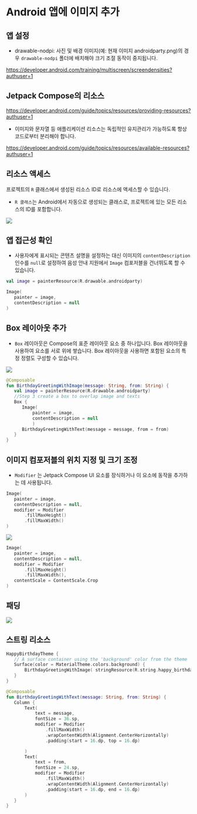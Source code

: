 # Android 앱에 이미지 추가

## 앱 설정 


- drawable-nodpi: 사진 및 배경 이미지(예: 현재 이미지 androidparty.png)의 경우 `drawable-nodpi` 폴더에 배치해야 크기 조절 동작이 중지됩니다.

https://developer.android.com/training/multiscreen/screendensities?authuser=1

## Jetpack Compose의 리소스

https://developer.android.com/guide/topics/resources/providing-resources?authuser=1

- 이미지와 문자열 등 애플리케이션 리소스는 독립적인 유지관리가 가능하도록 항상 코드로부터 분리해야 합니다.

https://developer.android.com/guide/topics/resources/available-resources?authuser=1

## 리소스 액세스

프로젝트의 `R` 클래스에서 생성된 리소스 ID로 리소스에 액세스할 수 있습니다.

- `R 클래스`는 Android에서 자동으로 생성되는 클래스로, 프로젝트에 있는 모든 리소스의 ID를 포함합니다.

![](https://developer.android.com/codelabs/basic-android-kotlin-compose-add-images/img/7f95dd836a249cdc.png?authuser=1)

## 앱 접근성 확인

- 사용자에게 표시되는 콘텐츠 설명을 설정하는 대신 이미지의 `contentDescription` 인수를 `null`로 설정하여 음성 안내 지원에서 `Image` 컴포저블을 건너뛰도록 할 수 있습니다.

```kotlin
val image = painterResource(R.drawable.androidparty)

Image(
   painter = image,
   contentDescription = null
)
```

## Box 레이아웃 추가

- `Box` 레이아웃은 Compose의 표준 레이아웃 요소 중 하나입니다. Box 레이아웃을 사용하여 요소를 서로 위에 쌓습니다. Box 레이아웃을 사용하면 포함된 요소의 특정 정렬도 구성할 수 있습니다.

![](https://developer.android.com/codelabs/basic-android-kotlin-compose-add-images/img/4d191637aaecf374.png?authuser=1)

```kotlin
@Composable
fun BirthdayGreetingWithImage(message: String, from: String) {
   val image = painterResource(R.drawable.androidparty)
   //Step 3 create a box to overlap image and texts
   Box {
      Image(
          painter = image,
          contentDescription = null
          )
      BirthdayGreetingWithText(message = message, from = from)
   }
}
```

## 이미지 컴포저블의 위치 지정 및 크기 조정

- `Modifier` 는 Jetpack Compose UI 요소를 장식하거나 이 요소에 동작을 추가하는 데 사용됩니다. 

```kotlin
Image(
   painter = image,
   contentDescription = null,
   modifier = Modifier
       .fillMaxHeight()
       .fillMaxWidth()
)
```

![](https://developer.android.com/codelabs/basic-android-kotlin-compose-add-images/img/9d99146daeb20ff2.png?authuser=1)

```kotlin
Image(
   painter = image,
   contentDescription = null,
   modifier = Modifier
       .fillMaxHeight()
       .fillMaxWidth(),
   contentScale = ContentScale.Crop
)
```

## 패딩

![](https://developer.android.com/codelabs/basic-android-kotlin-compose-add-images/img/2e96e127f9f8c7.png?authuser=1)

## 스트링 리소스

```kotlin
HappyBirthdayTheme {
   // A surface container using the 'background' color from the theme
   Surface(color = MaterialTheme.colors.background) {
       BirthdayGreetingWithImage( stringResource(R.string.happy_birthday_text), "- from Emma")
   }
}
```

```kotlin
@Composable
fun BirthdayGreetingWithText(message: String, from: String) {
   Column {
       Text(
           text = message,
           fontSize = 36.sp,
           modifier = Modifier
               .fillMaxWidth()
               .wrapContentWidth(Alignment.CenterHorizontally)
               .padding(start = 16.dp, top = 16.dp)

       )
       Text(
           text = from,
           fontSize = 24.sp,
           modifier = Modifier
               .fillMaxWidth()
               .wrapContentWidth(Alignment.CenterHorizontally)
               .padding(start = 16.dp, end = 16.dp)
       )
   }
}
```